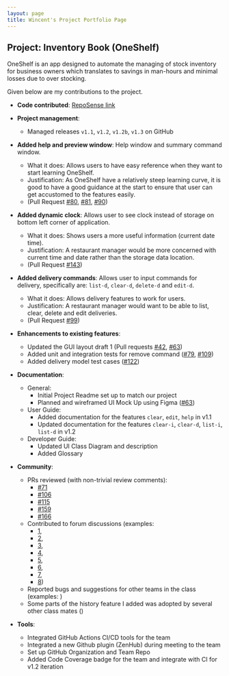 ```yaml
---
layout: page
title: Wincent's Project Portfolio Page
---
```


## Project: Inventory Book (OneShelf)

OneShelf is an app designed to automate the managing of stock inventory for business owners which translates to savings in man-hours and minimal losses due to over stocking.

Given below are my contributions to the project.

* **Code contributed**: [RepoSense link](https://nus-cs2103-ay2021s1.github.io/tp-dashboard/#breakdown=true&search=&sort=groupTitle&sortWithin=title&since=2020-08-14&timeframe=commit&mergegroup=&groupSelect=groupByRepos&checkedFileTypes=docs~functional-code~test-code~other&tabOpen=true&tabType=authorship&tabAuthor=Wincenttjoi&tabRepo=AY2021S1-CS2103T-T12-1%2Ftp%5Bmaster%5D&authorshipIsMergeGroup=false&authorshipFileTypes=functional-code~test-code)


* **Project management**:
  * Managed releases `v1.1`, `v1.2`, `v1.2b`, `v1.3` on GitHub

* **Added help and preview window**: Help window and summary command window.
  * What it does: Allows users to have easy reference when they want to start learning OneShelf.
  * Justification: As OneShelf have a relatively steep learning curve, it is good to have a good guidance at the
  start to ensure that user can get accustomed to the features easily.
  * (Pull Request [#80](https://github.com/AY2021S1-CS2103T-T12-1/tp/issues/80),
  [#81](https://github.com/AY2021S1-CS2103T-T12-1/tp/issues/81), [#90](https://github.com/AY2021S1-CS2103T-T12-1/tp/pull/90))

* **Added dynamic clock**: Allows user to see clock instead of storage on bottom left corner of application.
  * What it does: Shows users a more useful information (current date time).
  * Justification: A restaurant manager would be more concerned with current time and date rather than the storage data location.
  * (Pull Request [#143](https://github.com/AY2021S1-CS2103T-T12-1/tp/pull/143))

* **Added delivery commands**: Allows user to input commands for delivery, specifically are: `list-d`, `clear-d`, `delete-d` and `edit-d`.
  * What it does: Allows delivery features to work for users.
  * Justification: A restaurant manager would want to be able to list, clear, delete and edit deliveries.
  * (Pull Request [#99](https://github.com/AY2021S1-CS2103T-T12-1/tp/issues/99))

* **Enhancements to existing features**:
  * Updated the GUI layout draft 1 (Pull requests [\#42](https://github.com/AY2021S1-CS2103T-T12-1/tp/pull/42),
    [\#63](https://github.com/AY2021S1-CS2103T-T12-1/tp/pull/64/files))
  * Added unit and integration tests for remove command ([#79](https://github.com/AY2021S1-CS2103T-T12-1/tp/issues/79),
    [#109](https://github.com/AY2021S1-CS2103T-T12-1/tp/issues/109))
  * Added delivery model test cases ([#122](https://github.com/AY2021S1-CS2103T-T12-1/tp/issues/122))


* **Documentation**:
  * General:
    * Initial Project Readme set up to match our project
    * Planned and wireframed UI Mock Up using Figma ([\#63](https://github.com/AY2021S1-CS2103T-T12-1/tp/issues/63))
  * User Guide:
    * Added documentation for the features `clear`, `edit`, `help` in v1.1
    * Updated documentation for the features `clear-i`, `clear-d`, `list-i`, `list-d` in v1.2
  * Developer Guide:
    * Updated UI Class Diagram and description
    * Added Glossary


* **Community**:
  * PRs reviewed (with non-trivial review comments):
    * [\#71](https://github.com/AY2021S1-CS2103T-T12-1/tp/pull/71)
    * [#106](https://github.com/AY2021S1-CS2103T-T12-1/tp/pull/106)
    * [#115](https://github.com/AY2021S1-CS2103T-T12-1/tp/pull/115)
    * [#159](https://github.com/AY2021S1-CS2103T-T12-1/tp/pull/159)
    * [#166](https://github.com/AY2021S1-CS2103T-T12-1/tp/pull/166)
  * Contributed to forum discussions (examples:
    * [1](https://github.com/nus-cs2103-AY2021S1/forum/issues/193),
    * [2](https://github.com/nus-cs2103-AY2021S1/forum/issues/150),
    * [3](https://github.com/nus-cs2103-AY2021S1/forum/issues/47#issuecomment-678718187),
    * [4](https://github.com/nus-cs2103-AY2021S1/forum/issues/86#issuecomment-681816644),
    * [5](https://github.com/nus-cs2103-AY2021S1/forum/issues/110#issuecomment-683312239),
    * [6](https://github.com/nus-cs2103-AY2021S1/forum/issues/116#issuecomment-683417502),
    * [7](https://github.com/nus-cs2103-AY2021S1/forum/issues/278),
    * [8](https://github.com/nus-cs2103-AY2021S1/forum/issues/328))
  * Reported bugs and suggestions for other teams in the class (examples: )
  * Some parts of the history feature I added was adopted by several other class mates ()


* **Tools**:
  * Integrated GitHub Actions CI/CD tools for the team
  * Integrated a new Github plugin (ZenHub) during meeting to the team
  * Set up GitHub Organization and Team Repo
  * Added Code Coverage badge for the team and integrate with CI for v1.2 iteration
